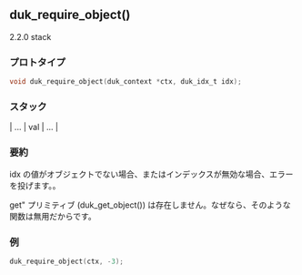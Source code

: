 ## duk_require_object() 

2.2.0 stack

### プロトタイプ

```c
void duk_require_object(duk_context *ctx, duk_idx_t idx);
```

### スタック

| ... | val | ... |

### 要約

idx の値がオブジェクトでない場合、またはインデックスが無効な場合、エラーを投げます。。

get" プリミティブ (duk_get_object()) は存在しません。なぜなら、そのような関数は無用だからです。

### 例

```c
duk_require_object(ctx, -3);
```